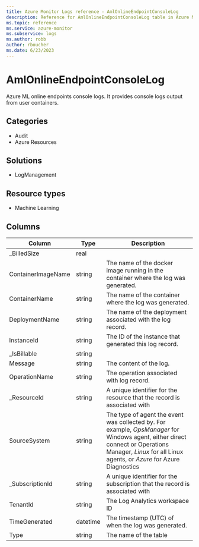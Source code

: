 ```yaml
---
title: Azure Monitor Logs reference - AmlOnlineEndpointConsoleLog
description: Reference for AmlOnlineEndpointConsoleLog table in Azure Monitor Logs.
ms.topic: reference
ms.service: azure-monitor
ms.subservice: logs
ms.author: robb
author: rboucher
ms.date: 6/23/2023
---
```


# AmlOnlineEndpointConsoleLog

 Azure ML online endpoints console logs. It provides console logs output from user containers.

## Categories

- Audit
- Azure Resources
## Solutions

- LogManagement
## Resource types

- Machine Learning




## Columns

| Column | Type | Description |
| --- | --- | --- |
| _BilledSize | real |  |
| ContainerImageName | string | The name of the docker image running in the container where the log was generated. |
| ContainerName | string | The name of the container where the log was generated. |
| DeploymentName | string | The name of the deployment associated with the log record. |
| InstanceId | string | The ID of the instance that generated this log record. |
| _IsBillable | string |  |
| Message | string | The content of the log. |
| OperationName | string | The operation associated with log record. |
| _ResourceId | string | A unique identifier for the resource that the record is associated with |
| SourceSystem | string | The type of agent the event was collected by. For example, *OpsManager* for Windows agent, either direct connect or Operations Manager, *Linux* for all Linux agents, or *Azure* for Azure Diagnostics |
| _SubscriptionId | string | A unique identifier for the subscription that the record is associated with |
| TenantId | string | The Log Analytics workspace ID |
| TimeGenerated | datetime | The timestamp (UTC) of when the log was generated. |
| Type | string | The name of the table |
